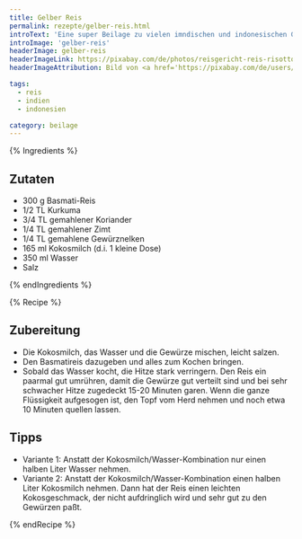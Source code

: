 ```yaml
---
title: Gelber Reis
permalink: rezepte/gelber-reis.html
introText: 'Eine super Beilage zu vielen imndischen und indonesischen Gerichten.'
introImage: 'gelber-reis'
headerImage: gelber-reis
headerImageLink: https://pixabay.com/de/photos/reisgericht-reis-risotto-kochl%C3%B6ffel-1740301/
headerImageAttribution: Bild von <a href='https://pixabay.com/de/users/congerdesign-509903/?utm_source=link-attribution&amp;utm_medium=referral&amp;utm_campaign=image&amp;utm_content=1740301'>congerdesign</a> auf <a href='https://pixabay.com/de/?utm_source=link-attribution&amp;utm_medium=referral&amp;utm_campaign=image&amp;utm_content=1740301'>Pixabay</a>

tags:
  - reis
  - indien
  - indonesien

category: beilage
---
```



{% Ingredients %}

## Zutaten

- 300 g Basmati-Reis
- 1/2 TL Kurkuma
- 3/4 TL gemahlener Koriander
- 1/4 TL gemahlener Zimt
- 1/4 TL gemahlene Gewürznelken
- 165 ml Kokosmilch (d.i. 1 kleine Dose)
- 350 ml Wasser
- Salz

{% endIngredients %}

{% Recipe %}

## Zubereitung

- Die Kokosmilch, das Wasser und die Gewürze mischen, leicht salzen.
- Den Basmatireis dazugeben und alles zum Kochen bringen.
- Sobald das Wasser kocht, die Hitze stark verringern. Den Reis ein paarmal gut umrühren, damit die Gewürze gut verteilt sind und bei sehr schwacher Hitze zugedeckt 15-20 Minuten garen. Wenn die ganze Flüssigkeit aufgesogen ist, den Topf vom Herd nehmen und noch etwa 10 Minuten quellen lassen.

## Tipps

- Variante 1: Anstatt der Kokosmilch/Wasser-Kombination nur einen halben Liter Wasser nehmen.
- Variante 2: Anstatt der Kokosmilch/Wasser-Kombination einen halben Liter Kokosmilch nehmen. Dann hat der Reis einen leichten Kokosgeschmack, der nicht aufdringlich wird und sehr gut zu den Gewürzen paßt.

{% endRecipe %}
